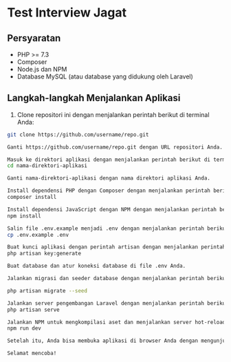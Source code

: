 # Test Interview Jagat

## Persyaratan
- PHP >= 7.3
- Composer
- Node.js dan NPM
- Database MySQL (atau database yang didukung oleh Laravel)

## Langkah-langkah Menjalankan Aplikasi

1. Clone repositori ini dengan menjalankan perintah berikut di terminal Anda:

```bash
git clone https://github.com/username/repo.git

Ganti https://github.com/username/repo.git dengan URL repositori Anda.

Masuk ke direktori aplikasi dengan menjalankan perintah berikut di terminal Anda:
cd nama-direktori-aplikasi

Ganti nama-direktori-aplikasi dengan nama direktori aplikasi Anda.

Install dependensi PHP dengan Composer dengan menjalankan perintah berikut di terminal Anda:
composer install

Install dependensi JavaScript dengan NPM dengan menjalankan perintah berikut di terminal Anda:
npm install

Salin file .env.example menjadi .env dengan menjalankan perintah berikut di terminal Anda:
cp .env.example .env

Buat kunci aplikasi dengan perintah artisan dengan menjalankan perintah berikut di terminal Anda:
php artisan key:generate

Buat database dan atur koneksi database di file .env Anda.

Jalankan migrasi dan seeder database dengan menjalankan perintah berikut di terminal Anda:

php artisan migrate --seed

Jalankan server pengembangan Laravel dengan menjalankan perintah berikut di terminal Anda:
php artisan serve

Jalankan NPM untuk mengkompilasi aset dan menjalankan server hot-reload dengan menjalankan perintah berikut di terminal Anda:
npm run dev

Setelah itu, Anda bisa membuka aplikasi di browser Anda dengan mengunjungi http://localhost:8000.

Selamat mencoba!